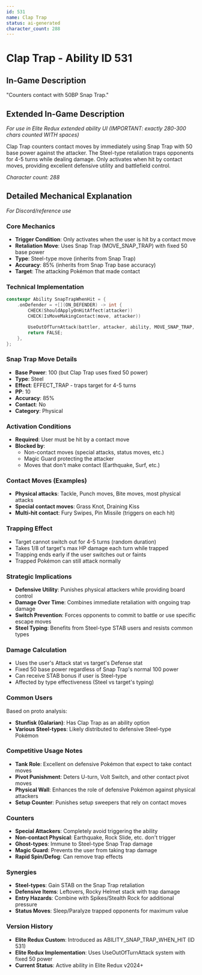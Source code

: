 ```yaml
---
id: 531
name: Clap Trap
status: ai-generated
character_count: 288
---
```


# Clap Trap - Ability ID 531

## In-Game Description
"Counters contact with 50BP Snap Trap."

## Extended In-Game Description
*For use in Elite Redux extended ability UI (IMPORTANT: exactly 280-300 chars counted WITH spaces)*

Clap Trap counters contact moves by immediately using Snap Trap with 50 base power against the attacker. The Steel-type retaliation traps opponents for 4-5 turns while dealing damage. Only activates when hit by contact moves, providing excellent defensive utility and battlefield control.

*Character count: 288*

## Detailed Mechanical Explanation
*For Discord/reference use*

### Core Mechanics
- **Trigger Condition**: Only activates when the user is hit by a contact move
- **Retaliation Move**: Uses Snap Trap (MOVE_SNAP_TRAP) with fixed 50 base power
- **Type**: Steel-type move (inherits from Snap Trap)
- **Accuracy**: 85% (inherits from Snap Trap base accuracy)
- **Target**: The attacking Pokémon that made contact

### Technical Implementation
```cpp
constexpr Ability SnapTrapWhenHit = {
    .onDefender = +[](ON_DEFENDER) -> int {
        CHECK(ShouldApplyOnHitAffect(attacker))
        CHECK(IsMoveMakingContact(move, attacker))

        UseOutOfTurnAttack(battler, attacker, ability, MOVE_SNAP_TRAP, 50);
        return FALSE;
    },
};
```

### Snap Trap Move Details
- **Base Power**: 100 (but Clap Trap uses fixed 50 power)
- **Type**: Steel
- **Effect**: EFFECT_TRAP - traps target for 4-5 turns
- **PP**: 10
- **Accuracy**: 85%
- **Contact**: No
- **Category**: Physical

### Activation Conditions
- **Required**: User must be hit by a contact move
- **Blocked by**: 
  - Non-contact moves (special attacks, status moves, etc.)
  - Magic Guard protecting the attacker
  - Moves that don't make contact (Earthquake, Surf, etc.)

### Contact Moves (Examples)
- **Physical attacks**: Tackle, Punch moves, Bite moves, most physical attacks
- **Special contact moves**: Grass Knot, Draining Kiss
- **Multi-hit contact**: Fury Swipes, Pin Missile (triggers on each hit)

### Trapping Effect
- Target cannot switch out for 4-5 turns (random duration)
- Takes 1/8 of target's max HP damage each turn while trapped
- Trapping ends early if the user switches out or faints
- Trapped Pokémon can still attack normally

### Strategic Implications
- **Defensive Utility**: Punishes physical attackers while providing board control
- **Damage Over Time**: Combines immediate retaliation with ongoing trap damage
- **Switch Prevention**: Forces opponents to commit to battle or use specific escape moves
- **Steel Typing**: Benefits from Steel-type STAB users and resists common types

### Damage Calculation
- Uses the user's Attack stat vs target's Defense stat
- Fixed 50 base power regardless of Snap Trap's normal 100 power
- Can receive STAB bonus if user is Steel-type
- Affected by type effectiveness (Steel vs target's typing)

### Common Users
Based on proto analysis:
- **Stunfisk (Galarian)**: Has Clap Trap as an ability option
- **Various Steel-types**: Likely distributed to defensive Steel-type Pokémon

### Competitive Usage Notes
- **Tank Role**: Excellent on defensive Pokémon that expect to take contact moves
- **Pivot Punishment**: Deters U-turn, Volt Switch, and other contact pivot moves
- **Physical Wall**: Enhances the role of defensive Pokémon against physical attackers
- **Setup Counter**: Punishes setup sweepers that rely on contact moves

### Counters
- **Special Attackers**: Completely avoid triggering the ability
- **Non-contact Physical**: Earthquake, Rock Slide, etc. don't trigger
- **Ghost-types**: Immune to Steel-type Snap Trap damage
- **Magic Guard**: Prevents the user from taking trap damage
- **Rapid Spin/Defog**: Can remove trap effects

### Synergies
- **Steel-types**: Gain STAB on the Snap Trap retaliation
- **Defensive Items**: Leftovers, Rocky Helmet stack with trap damage
- **Entry Hazards**: Combine with Spikes/Stealth Rock for additional pressure
- **Status Moves**: Sleep/Paralyze trapped opponents for maximum value

### Version History
- **Elite Redux Custom**: Introduced as ABILITY_SNAP_TRAP_WHEN_HIT (ID 531)
- **Elite Redux Implementation**: Uses UseOutOfTurnAttack system with fixed 50 power
- **Current Status**: Active ability in Elite Redux v2024+